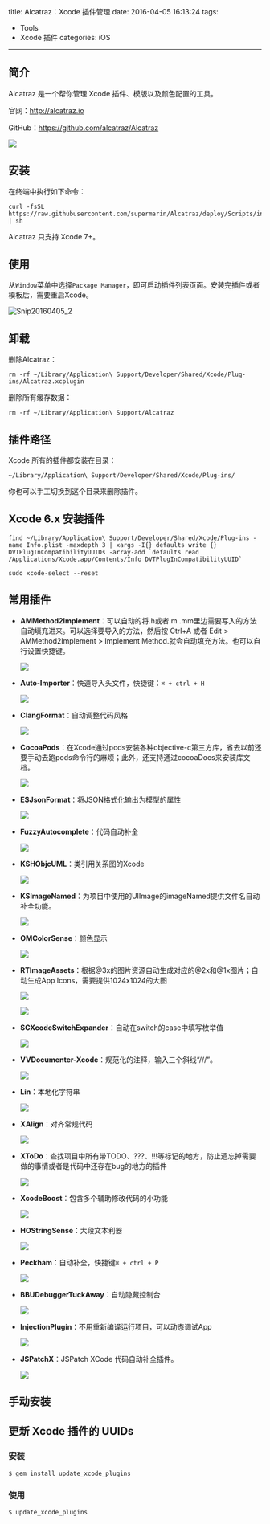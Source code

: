 title: Alcatraz：Xcode 插件管理
date: 2016-04-05 16:13:24
tags:
- Tools
- Xcode 插件
categories: iOS
---
## 简介

Alcatraz 是一个帮你管理 Xcode 插件、模版以及颜色配置的工具。

官网：<http://alcatraz.io>

GitHub：<https://github.com/alcatraz/Alcatraz>

![](http://7xooko.com1.z0.glb.clouddn.com/2016-12-27-alcatraz-screenshot.png)

<!--more-->

## 安装

在终端中执行如下命令：

```
curl -fsSL https://raw.githubusercontent.com/supermarin/Alcatraz/deploy/Scripts/install.sh | sh
```

Alcatraz 只支持 Xcode 7+。

## 使用

从`Window`菜单中选择`Package Manager`，即可启动插件列表页面。安装完插件或者模板后，需要重启Xcode。

![Snip20160405_2](http://7xooko.com1.z0.glb.clouddn.com/2016-04-05-Snip20160405_2.png)

## 卸载

删除Alcatraz：

```
rm -rf ~/Library/Application\ Support/Developer/Shared/Xcode/Plug-ins/Alcatraz.xcplugin
```

删除所有缓存数据：

```
rm -rf ~/Library/Application\ Support/Alcatraz
```

## 插件路径

Xcode 所有的插件都安装在目录：

```
~/Library/Application\ Support/Developer/Shared/Xcode/Plug-ins/
```

你也可以手工切换到这个目录来删除插件。

## Xcode 6.x 安装插件

```
find ~/Library/Application\ Support/Developer/Shared/Xcode/Plug-ins -name Info.plist -maxdepth 3 | xargs -I{} defaults write {} DVTPlugInCompatibilityUUIDs -array-add `defaults read /Applications/Xcode.app/Contents/Info DVTPlugInCompatibilityUUID`

sudo xcode-select --reset
```

## 常用插件

- **AMMethod2Implement**：可以自动的将.h或者.m .mm里边需要写入的方法自动填充进来。可以选择要导入的方法，然后按 Ctrl+A 或者 Edit > AMMethod2Implement > Implement Method.就会自动填充方法。也可以自行设置快捷键。

  ![](https://camo.githubusercontent.com/f22645bb84f9ddbdcca5cf9850eb7dc8f66f1ea3/68747470733a2f2f7261772e6769746875622e636f6d2f4d656c6c6f6e674c61752f414d4d6574686f6432496d706c656d656e742f6d61737465722f53637265656e73686f74732f757361676553637265656e73686f742e676966)

- **Auto-Importer**：快速导入头文件，快捷键：`⌘ + ctrl + H`

  ![](https://github.com/citrusbyte/Auto-Importer-for-Xcode/raw/master/demo.gif)

- **ClangFormat**：自动调整代码风格

  ![](https://camo.githubusercontent.com/758d8d2c87f7ec1bb3b6882d6500fe4cf5252759/68747470733a2f2f7261772e6769746875622e636f6d2f7472617669736a6566666572792f436c616e67466f726d61742d58636f64652f6d61737465722f524541444d452f636c616e67666f726d61742d78636f64652d64656d6f2e676966)

- **CocoaPods**：在Xcode通过pods安装各种objective-c第三方库，省去以前还要手动去跑pods命令行的麻烦；此外，还支持通过cocoaDocs来安装库文档。

  ![](https://github.com/kattrali/cocoadocs-xcode-plugin/raw/master/menu.png)

- **ESJsonFormat**：将JSON格式化输出为模型的属性

  ![](https://raw.githubusercontent.com/EnjoySR/ESJsonFormat-Xcode/master/ScreenShot/ScreenShot2.gif)

- **FuzzyAutocomplete**：代码自动补全

  ![](https://github.com/FuzzyAutocomplete/FuzzyAutocompletePlugin/raw/master/demo.gif)

- **KSHObjcUML**：类引用关系图的Xcode

  ![](https://github.com/kimsungwhee/KSHObjcUML/raw/master/ScreenShot.png)

- **KSImageNamed**：为项目中使用的UIImage的imageNamed提供文件名自动补全功能。

  ![](https://camo.githubusercontent.com/c354bf04524df86daeabe7a6d2b9926fac790f85/68747470733a2f2f7261772e6769746875622e636f6d2f6b7375746865722f4b53496d6167654e616d65642d58636f64652f6d61737465722f73637265656e73686f742e676966)

- **OMColorSense**：颜色显示

  ![](http://7xooko.com1.z0.glb.clouddn.com/2016-04-05-Snip20160405_5.png)

- **RTImageAssets**：根据@3x的图片资源自动生成对应的@2x和@1x图片；自动生成App Icons，需要提供1024x1024的大图

  ![](https://github.com/rickytan/RTImageAssets/raw/master/ScreenCap/usage.gif)

  ![](https://github.com/rickytan/RTImageAssets/raw/master/ScreenCap/iconset-gen.gif)

- **SCXcodeSwitchExpander**：自动在switch的case中填写枚举值

  ![](https://camo.githubusercontent.com/d4ab3ba45af70951557adbf17a9d0deab47e519f/68747470733a2f2f646c2e64726f70626f7875736572636f6e74656e742e636f6d2f752f31323734383230312f534358636f6465537769746368457870616e6465722f534358636f6465537769746368457870616e646572312e676966)

- **VVDocumenter-Xcode**：规范化的注释，输入三个斜线“///”。

  ![](https://camo.githubusercontent.com/ca5518c9872e15b8a95b9d8c5f44bc331977d710/68747470733a2f2f7261772e6769746875622e636f6d2f6f6e65766361742f5656446f63756d656e7465722d58636f64652f6d61737465722f53637265656e53686f742e676966)

- **Lin**：本地化字符串

  ![](https://camo.githubusercontent.com/b8bc5293afe5e8f1ccb307710a38ed58923883e7/68747470733a2f2f7261772e6769746875622e636f6d2f7175657374626561742f4c696e2f6d61737465722f73637265656e73686f742e676966)

- **XAlign**：对齐常规代码

  ![](https://camo.githubusercontent.com/7973c0e352b1f91e3efe5b3550cff5df97f4589a/687474703a2f2f7166692e73682f58416c69676e2f696d616765732f657175616c2e676966)

- **XToDo**：查找项目中所有带TODO、???、!!!等标记的地方，防止遗忘掉需要做的事情或者是代码中还存在bug的地方的插件

  ![](https://github.com/trawor/XToDo/raw/master/screenshots/1.png)

- **XcodeBoost**：包含多个辅助修改代码的小功能

  ![](https://github.com/fortinmike/XcodeBoost/raw/master/Images/highlighting.gif)

- **HOStringSense**：大段文本利器

  ![](https://github.com/holtwick/HOStringSense-for-Xcode/raw/master/StringDemoAnimation.gif)

- **Peckham**：自动补全，快捷键`⌘ + ctrl + P`

  ![](https://github.com/markohlebar/Peckham/raw/master/Misc/Peckham.gif)

- **BBUDebuggerTuckAway**：自动隐藏控制台

  ![](https://github.com/neonichu/BBUDebuggerTuckAway/raw/master/plugin.gif)

- **InjectionPlugin**：不用重新编译运行项目，可以动态调试App

  ![](https://github.com/johnno1962/injectionforxcode/raw/master/documentation/images/injected.gif)

- **JSPatchX**：JSPatch XCode 代码自动补全插件。

  ![](https://camo.githubusercontent.com/ad17370a5e5ecf1e5196146405f57126eb649390/68747470733a2f2f7261772e6769746875622e636f6d2f62616e673539302f4a535061746368582f6d61737465722f5265736f757263652f53637265656e73686f742e676966)

## 手动安装

<script src="https://gist.github.com/chaoskyme/c0242961dda1650736d7b8780d11fc67.js"></script>

## 更新 Xcode 插件的 UUIDs

### 安装

```
$ gem install update_xcode_plugins
```

### 使用

```
$ update_xcode_plugins
```


